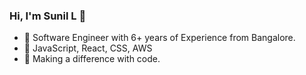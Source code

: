 ### Hi, I'm Sunil L 👋

- 👯 Software Engineer with 6+ years of Experience from Bangalore.
- 🔭 JavaScript, React, CSS, AWS
- 🤔 Making a difference with code.
